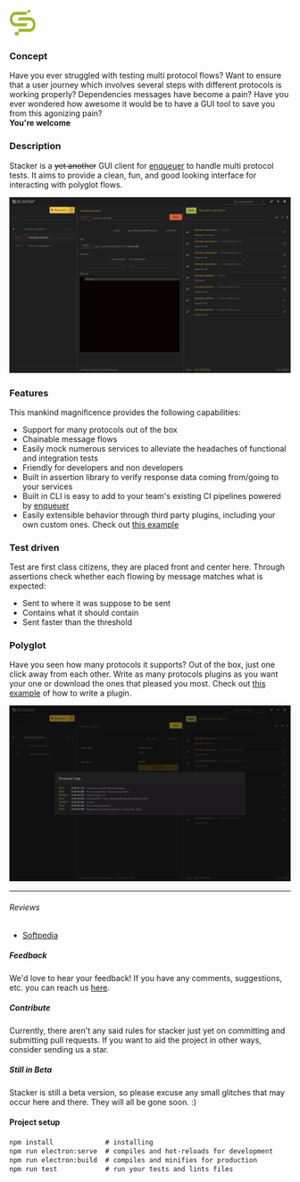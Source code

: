 <img src="build/icons/48x48.png" width="48" height="auto">

### Concept
Have you ever struggled with testing multi protocol flows?
Want to ensure that a user journey which involves several steps with different protocols is working properly?
Dependencies messages have become a pain?
Have you ever wondered how awesome it would be to have a GUI tool to save you from this agonizing pain?  
**You're welcome**

### Description
Stacker is a ~~yet another~~ GUI client for [enqueuer](https://enqueuer-land.github.io/enqueuer/) to handle multi protocol tests.
It aims to provide a clean, fun, and good looking interface for interacting with polyglot flows.  

![screenshot-1](docs/screenshot-1.png)

### Features
This mankind magnificence provides the following capabilities:

- Support for many protocols out of the box  
- Chainable message flows  
- Easily mock numerous services to alleviate the headaches of functional and integration tests  
- Friendly for developers and non developers  
- Built in assertion library to verify response data coming from/going to your services  
- Built in CLI is easy to add to your team's existing CI pipelines powered by [enqueuer](https://enqueuer-land.github.io/enqueuer/)  
- Easily extensible behavior through third party plugins, including your own custom ones. Check out [this example](plugins/shell-publisher.js)  

### Test driven
Test are first class citizens, they are placed front and center here.
Through assertions check whether each flowing by message matches what is expected:

- Sent to where it was suppose to be sent  
- Contains what it should contain  
- Sent faster than the threshold  

### Polyglot
Have you seen how many protocols it supports? Out of the box, just one click away from each other.
Write as many protocols plugins as you want your one or download the ones that pleased you most.
Check out [this example](plugins/shell-publisher.js) of how to write a plugin.

![screenshot-2](docs/screenshot-2.png)
 
----

###### Reviews
- [Softpedia](https://www.softpedia.com/get/Programming/Other-Programming-Files/Stacker-lopidio.shtml)

##### Feedback
We'd love to hear your feedback!
If you have any comments, suggestions, etc. you can reach us [here](mailto:guilherme.moraes@outlook.com).

##### Contribute
Currently, there aren't any said rules for stacker just yet on committing and submitting pull requests.
If you want to aid the project in other ways, consider sending us a star. 

##### Still in Beta
Stacker is still a beta version, so please excuse any small glitches that may occur here and there.
They will all be gone soon. :)

#### Project setup

    npm install             # installing
    npm run electron:serve  # compiles and hot-reloads for development
    npm run electron:build  # compiles and minifies for production
    npm run test            # run your tests and lints files

